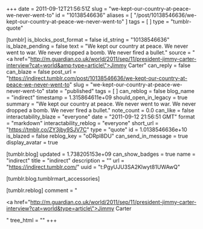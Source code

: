 +++
date = 2011-09-12T21:56:51Z
slug = "we-kept-our-country-at-peace-we-never-went-to"
id = "10138546636"
aliases = [ "/post/10138546636/we-kept-our-country-at-peace-we-never-went-to" ]
tags = [ ]
type = "tumblr-quote"

[tumblr]
is_blocks_post_format = false
id_string = "10138546636"
is_blaze_pending = false
text = "We kept our country at peace. We never went to war. We never dropped a bomb. We never fired a bullet."
source = "<a href=\"http://m.guardian.co.uk/world/2011/sep/11/president-jimmy-carter-interview?cat=world&amp;type=article\">Jimmy Carter</a>"
can_reply = false
can_blaze = false
post_url = "https://indirect.tumblr.com/post/10138546636/we-kept-our-country-at-peace-we-never-went-to"
slug = "we-kept-our-country-at-peace-we-never-went-to"
state = "published"
tags = [ ]
can_reblog = false
blog_name = "indirect"
timestamp = 1.315864611e+09
should_open_in_legacy = true
summary = "We kept our country at peace. We never went to war. We never dropped a bomb. We never fired a bullet."
note_count = 0.0
can_like = false
interactability_blaze = "everyone"
date = "2011-09-12 21:56:51 GMT"
format = "markdown"
interactability_reblog = "everyone"
short_url = "https://tmblr.co/ZY3jby9SJV7C"
type = "quote"
id = 1.0138546636e+10
is_blazed = false
reblog_key = "oDRpl8DU"
can_send_in_message = true
display_avatar = true

[tumblr.blog]
updated = 1.738205153e+09
can_show_badges = true
name = "indirect"
title = "indirect"
description = ""
url = "https://indirect.tumblr.com/"
uuid = "t:PgyUJU3SA2Klwyt81UWAwQ"

[tumblr.blog.tumblrmart_accessories]

[tumblr.reblog]
comment = "<p><a href=\"http://m.guardian.co.uk/world/2011/sep/11/president-jimmy-carter-interview?cat=world&type=article\">Jimmy Carter</a></p>"
tree_html = ""
+++
